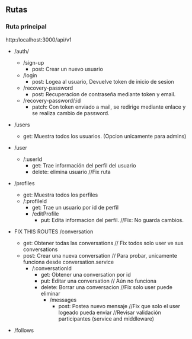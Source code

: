 ## Rutas

### Ruta principal
 http:/localhost:3000/api/v1

- /auth/
    - /sign-up
        - post: Crear un nuevo usuario
    - /login
        - post: Logea al usuario, Devuelve token de inicio de sesion
    - /recovery-password
        - post: Recuperacion de contraseña mediante token y email. 
    - /recovery-password/:id
        - patch: Con token enviado a mail, se redirige mediante enlace y se realiza cambio de password. 
- /users
    - get: Muestra todos los usuarios. (Opcion unicamente para admins)

- /user
    - /:userId
        - get: Trae información del perfil del usuario
        - delete: elimina usuario //Fix ruta
- /profiles 
    - get: Muestra todos los perfiles
    - /:profileId 
        - get: Trae un usuario por id de perfil
        - /editProfile
            - put: Edita informacion del perfil. //Fix: No guarda cambios. 
- FIX THIS ROUTES /conversation
    - get: Obtener todas las conversations // Fix todos solo user ve sus conversations
    - post: Crear una nueva conversation // Para probar, unicamente funciona desde conversation.service
        - /:conversationId
            - get: Obtener una conversation por id
            - put: Editar una conversation // Aún no funciona
            - delete: Borrar una conversacion //Fix solo user puede eliminar
                - /messages
                    - post: Postea nuevo mensaje //Fix que solo el user logeado pueda enviar //Revisar validación participantes (service and middleware)

- /follows
